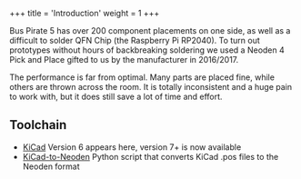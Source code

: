 +++
title = 'Introduction'
weight = 1
+++

Bus Pirate 5 has over 200 component placements on one side, as well as a difficult to solder QFN Chip (the Raspberry Pi RP2040). To turn out prototypes without hours of backbreaking soldering we used a Neoden 4 Pick and Place gifted to us by the manufacturer in 2016/2017. 

The performance is far from optimal. Many parts are placed fine, while others are thrown across the room. It is totally inconsistent and a huge pain to work with, but it does still save a lot of time and effort.

## Toolchain
- [KiCad](https://kicad.org) Version 6 appears here, version 7+ is now available
- [KiCad-to-Neoden](https://github.com/szczys/kicad_to_neoden) Python script that converts KiCad .pos files to the Neoden format
